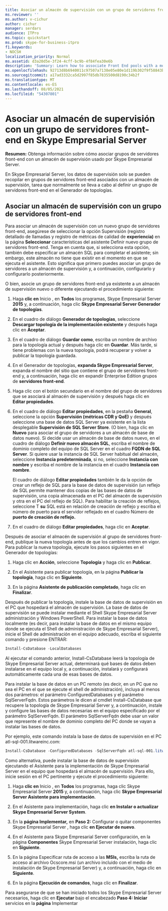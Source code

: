 ```yaml
---
title: Asociar un almacén de supervisión con un grupo de servidores front-end en Skype Empresarial Server
ms.reviewer: ''
ms.author: v-cichur
author: cichur
manager: serdars
audience: ITPro
ms.topic: quickstart
ms.prod: skype-for-business-itpro
f1.keywords:
- NOCSH
localization_priority: Normal
ms.assetid: d3a20d5e-3f24-4cff-bc9b-4f84fea30e6b
description: 'Summary: Learn how to associate Front End pools with a monitoring store used by Skype Empresarial Server.'
ms.openlocfilehash: 92713d8b6940011c97507a7138e05e80e1d119b302f9f58843b90bb9861005e9
ms.sourcegitcommit: a17ad3332ca5d2997f85db7835500d8190c34b2f
ms.translationtype: MT
ms.contentlocale: es-ES
ms.lasthandoff: 08/05/2021
ms.locfileid: "54307801"
---
```

# <a name="associate-a-monitoring-store-with-a-front-end-pool-in-skype-for-business-server"></a>Asociar un almacén de supervisión con un grupo de servidores front-end en Skype Empresarial Server 
**Resumen:** Obtenga información sobre cómo asociar grupos de servidores front-end con un almacén de supervisión usado por Skype Empresarial Server.
  
En Skype Empresarial Server, los datos de supervisión solo se pueden recopilar en grupos de servidores front-end asociados con un almacén de supervisión, tarea que normalmente se lleva a cabo al definir un grupo de servidores front-end en el Generador de topologías.
  
## <a name="associate-a-monitoring-store-with-a-front-end-pool"></a>Asociar un almacén de supervisión con un grupo de servidores front-end

 Para asociar un almacén de supervisión con un nuevo grupo de servidores front-end, asegúrese de seleccionar la opción Supervisión (registro detallado de llamadas y registro de métricas de calidad de **experiencia)** en la página **Seleccionar** características del asistente Definir nuevo grupo de servidores front-end. Tenga en cuenta que, si selecciona esta opción, también debe especificar un almacén SQL para completar el asistente; sin embargo, este almacén no tiene que existir en el momento en que se ejecuta el asistente. Esto significa que primero puedes asociar un grupo de servidores a un almacén de supervisión y, a continuación, configurarlo y configurarlo posteriormente.
  
O bien, asocie un grupo de servidores front-end ya existente a un almacén de supervisión nuevo o diferente ejecutando el procedimiento siguiente:
  
1. Haga **clic en** Inicio , en **Todos** los programas, Skype Empresarial Server **2015** y, a continuación, haga clic **Skype Empresarial Server Generador de topologías**.
    
2. En el cuadro de diálogo **Generador de topologías**, seleccione **Descargar topología de la implementación existente** y después haga clic en **Aceptar**.
    
3. En el cuadro de diálogo **Guardar como**, escriba un nombre de archivo para la topología actual y después haga clic en **Guardar**. Más tarde, si tiene problemas con la nueva topología, podrá recuperar y volver a publicar la topología guardada.
    
4. En el Generador de topologías, **expanda Skype Empresarial Server**, expanda el nombre del sitio que contiene el grupo de servidores front-end y, a continuación, haga clic en expandir Enterprise Edition grupos de **servidores front-end**.
    
5. Haga clic con el botón secundario en el nombre del grupo de servidores que se asociará al almacén de supervisión y después haga clic en **Editar propiedades**.
    
6. En el cuadro de diálogo **Editar propiedades**, en la pestaña **General**, seleccione la opción **Supervisión (métricas CDR y QoE)** y después seleccione una base de datos SQL Server ya existente en la lista desplegable **Supervisión de SQL Server Store**. (O bien, haga clic en **Nuevo** para asociar el grupo de servidores a un almacén de base de datos nuevo). Si decide usar un almacén de base de datos nuevo, en el cuadro de diálogo **Definir nuevo almacén SQL**, escriba el nombre de dominio completo del equipo de SQL Server en el cuadro **FQDN de SQL Server**. Si quiere usar la instancia de SQL Server habitual del almacén, seleccione **Instancia predeterminada**, si no, seleccione **Instancia con nombre** y escriba el nombre de la instancia en el cuadro **Instancia con nombre**.
    
    El cuadro de diálogo **Editar propiedades** también le da la opción de crear un reflejo de SQL para la base de datos de supervisión (un reflejo de SQL permite mantener dos copias de las bases de datos de supervisión, una copia almacenada en el PC del almacén de supervisión y otra en el PC del reflejo de SQL). Para habilitar la creación de reflejos, seleccione T **su** SQL está en relación de creación de reflejo y escriba el número de puerto para el servidor reflejado en el cuadro Número de **puerto de creación de reflejo.**
    
7. En el cuadro de diálogo **Editar propiedades**, haga clic en **Aceptar**.
    
Después de asociar el almacén de supervisión al grupo de servidores front-end, publique la nueva topología antes de que los cambios entren en vigor. Para publicar la nueva topología, ejecute los pasos siguientes en el Generador de topologías:
  
1. Haga clic en **Acción**, seleccione **Topología** y haga clic en **Publicar**.
    
2. En el Asistente para publicar topología, en la página **Publicar la topología**, haga clic en **Siguiente**.
    
3. En la página **Asistente de publicación completado**, haga clic en **Finalizar**.
    
Después de publicar la topología, instale la base de datos de supervisión en el PC que hospedará el almacén de supervisión. La base de datos de supervisión se puede instalar mediante el Shell Skype Empresarial Server administración y Windows PowerShell. Para instalar la base de datos localmente (es decir, para instalar la base de datos en el mismo equipo donde se ejecuta el Shell de administración de Skype Empresarial Server), inicie el Shell de administración en el equipo adecuado, escriba el siguiente comando y presione ENTRAR:
  
```powershell
Install-CsDatabase -LocalDatabases
```

Al ejecutar el comando anterior, Install-CsDatabase leerá la topología de Skype Empresarial Server actual, determinará qué bases de datos deben instalarse en el equipo local y, a continuación, instalará y configurará automáticamente cada una de esas bases de datos.
  
Para instalar la base de datos en un PC remoto (es decir, en un PC que no sea el PC en el que se ejecute el shell de administración), incluya al menos dos parámetros: el parámetro ConfiguredDatabases y el parámetro SqlServerFqdn. Estos parámetros le dicen al cmdlet Install-CsDatabase que recupere la topología de Skype Empresarial Server y, a continuación, instale y configure las bases de datos necesarias en el equipo especificado por el parámetro SqlServerFqdn. El parámetro SqlServerFqdn debe usar un valor que represente el nombre de dominio completo del PC donde se vayan a instalar las bases de datos.
  
Por ejemplo, este comando instala la base de datos de supervisión en el PC atl-sql-001.litwareinc.com:
  
```powershell
Install-CsDatabase -ConfiguredDatabases -SqlServerFqdn atl-sql-001.litwareinc.com
```

Como alternativa, puede instalar la base de datos de supervisión ejecutando el Asistente para la implementación de Skype Empresarial Server en el equipo que hospedará el almacén de supervisión. Para ello, inicie sesión en el PC pertinente y ejecute el procedimiento siguiente:
  
1. Haga **clic en** Inicio , en **Todos** los programas, haga clic Skype Empresarial Server **2015** y, a continuación, haga clic **Skype Empresarial Server Asistente para implementación**.
    
2. En el Asistente para implementación, haga clic **en Instalar o actualizar Skype Empresarial Server System**.
    
3. En la **página Implementar,** en **Paso 2:** Configurar o quitar componentes Skype Empresarial Server , haga clic **en Ejecutar de nuevo**.
    
4. En el Asistente para Skype Empresarial Server configuración, en la página **Componentes** Skype Empresarial Server instalación, haga clic en **Siguiente**.
    
5. En la página Especificar ruta de acceso a las **MSIs,** escriba la ruta de acceso al archivo Ocscore.msi (un archivo incluido con el medio de instalación de Skype Empresarial Server) y, a continuación, haga clic en **Siguiente**.
    
6. En la página **Ejecución de comandos**, haga clic en **Finalizar**.
    
Para asegurarse de que se han iniciado todos los Skype Empresarial Server necesarios, haga clic en **Ejecutar** bajo el encabezado **Paso 4: Iniciar** servicios en la **página** Implementar
  

